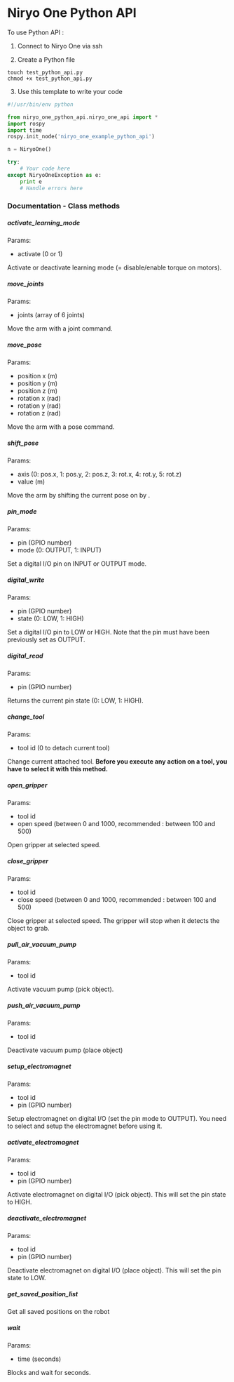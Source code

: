 # Niryo One Python API

To use Python API :

1. Connect to Niryo One via ssh

2. Create a Python file

```
touch test_python_api.py
chmod +x test_python_api.py
```

3. Use this template to write your code

```python
#!/usr/bin/env python

from niryo_one_python_api.niryo_one_api import *
import rospy
import time
rospy.init_node('niryo_one_example_python_api')

n = NiryoOne()

try:
    # Your code here
except NiryoOneException as e:
    print e
    # Handle errors here
```

### Documentation - Class methods

##### activate\_learning\_mode

Params: 
* activate (0 or 1)

Activate or deactivate learning mode (= disable/enable torque on motors).

##### move\_joints

Params:
* joints (array of 6 joints)

Move the arm with a joint command.

##### move\_pose

Params:
* position x (m)
* position y (m)
* position z (m)
* rotation x (rad)
* rotation y (rad)
* rotation z (rad)

Move the arm with a pose command.

##### shift\_pose

Params:
* axis (0: pos.x, 1: pos.y, 2: pos.z, 3: rot.x, 4: rot.y, 5: rot.z)
* value (m)

Move the arm by shifting the current pose on <axis> by <value>.

##### pin\_mode

Params:
* pin (GPIO number)
* mode (0: OUTPUT, 1: INPUT)

Set a digital I/O pin on INPUT or OUTPUT mode.

##### digital\_write

Params:
* pin (GPIO number)
* state (0: LOW, 1: HIGH)

Set a digital I/O pin to LOW or HIGH. Note that the pin must have been previously set as OUTPUT.

##### digital\_read

Params:
* pin (GPIO number)

Returns the current pin state (0: LOW, 1: HIGH).

##### change\_tool

Params:
* tool id (0 to detach current tool)

Change current attached tool. **Before you execute any action on a tool, you have to select it with this method.**

##### open\_gripper

Params:
* tool id
* open speed (between 0 and 1000, recommended : between 100 and 500)

Open gripper at selected speed.

##### close\_gripper

Params:
* tool id
* close speed (between 0 and 1000, recommended : between 100 and 500)

Close gripper at selected speed. The gripper will stop when it detects the object to grab.

##### pull\_air\_vacuum\_pump

Params:
* tool id

Activate vacuum pump (pick object).

##### push\_air\_vacuum\_pump

Params: 
* tool id

Deactivate vacuum pump (place object)

##### setup\_electromagnet

Params:
* tool id
* pin (GPIO number)

Setup electromagnet on digital I/O <pin> (set the pin mode to OUTPUT). You need to select and setup the electromagnet before using it.

##### activate\_electromagnet

Params:
* tool id
* pin (GPIO number)

Activate electromagnet on digital I/O <pin> (pick object). This will set the pin state to HIGH.

##### deactivate\_electromagnet

Params:
* tool id
* pin (GPIO number)

Deactivate electromagnet on digital I/O <pin> (place object). This will set the pin state to LOW.

##### get\_saved\_position\_list

Get all saved positions on the robot

##### wait

Params:
* time (seconds)

Blocks and wait for <time> seconds.
